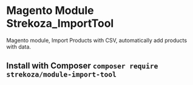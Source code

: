 # Magento Module Strekoza_ImportTool
Magento module, Import Products with CSV, automatically add products with data.

## Install with Composer `composer require strekoza/module-import-tool`
